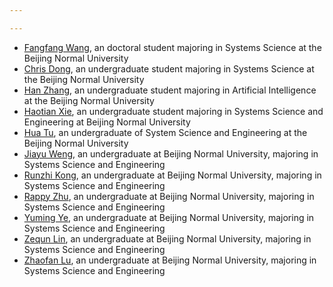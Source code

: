 ```yaml
---

---
```

* [Fangfang Wang](https://yingtangwebsite.netlify.app/author/fangfang-wang-%E7%8E%8B%E8%8A%B3%E8%8A%B3-joint/), an doctoral student majoring in Systems Science at the Beijing Normal University 
* [Chris Dong](https://yingtangwebsite.netlify.app/author/chris-dong/), an undergraduate student majoring in Systems Science at the Beijing Normal University
* [Han Zhang](https://yingtangwebsite.netlify.app/author/han-zhang-%E5%BC%A0%E6%B6%B5/), an undergraduate student majoring in Artificial Intelligence at the Beijing Normal University
* [Haotian Xie](https://yingtangwebsite.netlify.app/author/haotian-xie-%E8%B0%A2%E6%98%8A%E5%A4%A9/), an undergraduate student majoring in Systems Science and Engineering at Beijing Normal University
* [Hua Tu](https://yingtangwebsite.netlify.app/author/hua-tu-%E6%B6%82%E5%A9%B3/), an undergraduate of System Science and Engineering at the Beijing Normal University 
* [Jiayu Weng](https://yingtangwebsite.netlify.app/author/jiayu-weng-%E7%BF%81%E4%BD%B3%E9%92%B0/), an undergraduate at Beijing Normal University, majoring in Systems Science and Engineering
* [Runzhi Kong](https://yingtangwebsite.netlify.app/author/kong-runzhi-%E5%AD%94%E6%B6%A6%E8%87%B3/), an undergraduate at Beijing Normal University, majoring in Systems Science and Engineering
* [Rappy Zhu](https://yingtangwebsite.netlify.app/author/rappy-zhu-%E6%9C%B1%E6%AC%A3%E6%80%A1/), an undergraduate at Beijing Normal University, majoring in Systems Science and Engineering
* [Yuming Ye](https://yingtangwebsite.netlify.app/author/yuming-ye-%E5%8F%B6%E8%82%B2%E9%B8%A3/), an undergraduate at Beijing Normal University, majoring in Systems Science and Engineering
* [Zequn Lin](https://yingtangwebsite.netlify.app/author/zequn-lin-%E6%9E%97%E6%B3%BD%E7%BE%A4/), an undergraduate at Beijing Normal University, majoring in Systems Science and Engineering
* [Zhaofan Lu](https://yingtangwebsite.netlify.app/author/zhaofan-lu-%E5%8D%A2%E9%92%8A%E5%B8%86/), an undergraduate at Beijing Normal University, majoring in Systems Science and Engineering
